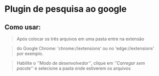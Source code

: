 # Plugin de pesquisa ao google
<h2>Como usar:</h2>

>Após colocar os três arquivos em uma pasta entre na extensão 

>do Google Chrome: 'chrome://extensions' ou no 'edge://extensions' por exemplo.

>Habilite o *''Modo de desenvolvedor''*, clique em *''Carregar sem pacote''* e selecione a pasta onde estiverem os arquivos<br>


